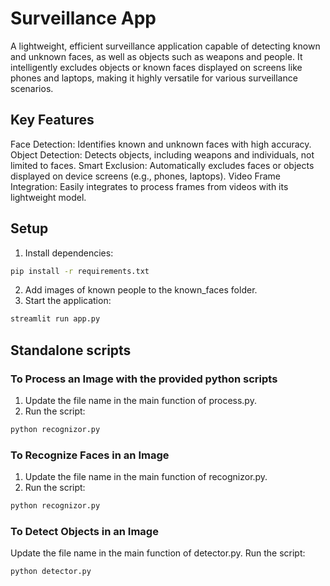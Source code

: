 # Surveillance App
A lightweight, efficient surveillance application capable of detecting known and unknown faces, as well as objects such as weapons and people. It intelligently excludes objects or known faces displayed on screens like phones and laptops, making it highly versatile for various surveillance scenarios.

## Key Features
Face Detection: Identifies known and unknown faces with high accuracy.
Object Detection: Detects objects, including weapons and individuals, not limited to faces.
Smart Exclusion: Automatically excludes faces or objects displayed on device screens (e.g., phones, laptops).
Video Frame Integration: Easily integrates to process frames from videos with its lightweight model.

## Setup
1. Install dependencies:
```bash
pip install -r requirements.txt
```

2. Add images of known people to the known_faces folder.
3. Start the application:
```bash
streamlit run app.py
```

## Standalone scripts
### To Process an Image with the provided python scripts
1. Update the file name in the main function of process.py.
2. Run the script:
```bash
python recognizor.py
```

### To Recognize Faces in an Image
1. Update the file name in the main function of recognizor.py.
2. Run the script:
```bash
python recognizor.py
```

### To Detect Objects in an Image
Update the file name in the main function of detector.py.
Run the script:
```bash
python detector.py
```

